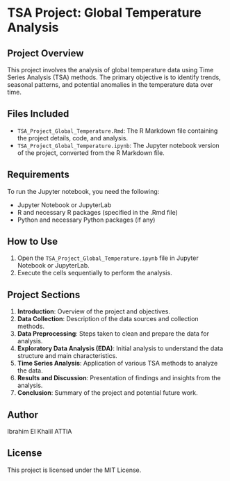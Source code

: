 # TSA Project: Global Temperature Analysis

## Project Overview
This project involves the analysis of global temperature data using Time Series Analysis (TSA) methods. The primary objective is to identify trends, seasonal patterns, and potential anomalies in the temperature data over time.

## Files Included
- `TSA_Project_Global_Temperature.Rmd`: The R Markdown file containing the project details, code, and analysis.
- `TSA_Project_Global_Temperature.ipynb`: The Jupyter notebook version of the project, converted from the R Markdown file.

## Requirements
To run the Jupyter notebook, you need the following:
- Jupyter Notebook or JupyterLab
- R and necessary R packages (specified in the .Rmd file)
- Python and necessary Python packages (if any)

## How to Use
1. Open the `TSA_Project_Global_Temperature.ipynb` file in Jupyter Notebook or JupyterLab.
2. Execute the cells sequentially to perform the analysis.

## Project Sections
1. **Introduction**: Overview of the project and objectives.
2. **Data Collection**: Description of the data sources and collection methods.
3. **Data Preprocessing**: Steps taken to clean and prepare the data for analysis.
4. **Exploratory Data Analysis (EDA)**: Initial analysis to understand the data structure and main characteristics.
5. **Time Series Analysis**: Application of various TSA methods to analyze the data.
6. **Results and Discussion**: Presentation of findings and insights from the analysis.
7. **Conclusion**: Summary of the project and potential future work.

## Author
Ibrahim El Khalil ATTIA

## License
This project is licensed under the MIT License.
